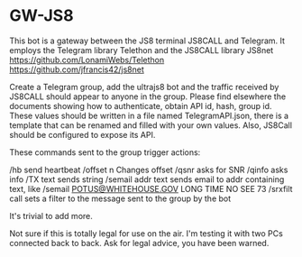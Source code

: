 # GW-JS8
This bot is a gateway between the JS8 terminal JS8CALL and Telegram.
It employs the Telegram library Telethon and the JS8CALL library JS8net 
https://github.com/LonamiWebs/Telethon
https://github.com/jfrancis42/js8net

Create a Telegram group, add the ultrajs8 bot and the traffic received by JS8CALL
should appear to anyone in the group. Please find elsewhere the documents showing how to authenticate,
obtain API id, hash, group id. These values should be written in a file named TelegramAPI.json, there is a template
that can be renamed and filled with your own values.
Also, JS8Call should be configured to expose its API.

These commands sent to the group trigger actions:

/hb                send heartbeat
/offset n          Changes offset
/qsnr              asks for SNR
/qinfo             asks info
/TX text           sends string
/semail addr text  sends email to addr containing text, like /semail POTUS@WHITEHOUSE.GOV LONG TIME NO SEE 73
/srxfilt call      sets a filter to the message sent to the group by the bot

It's trivial to add more.

Not sure if this is totally legal for use on the air. I'm testing it with two PCs connected back to back.
Ask for legal advice, you have been warned.





